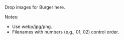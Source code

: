 Drop images for Burger here.

Notes:
- Use webp/jpg/png.
- Filenames with numbers (e.g., 01, 02) control order.
